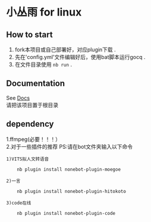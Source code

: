# **小丛雨** for linux

## How to start

1. fork本项目或自己部署好，对应plugin下载 .
2. 先在'config.yml'文件编辑好后，使用bat脚本运行gocq . 
3. 在文件目录使用 `nb run` .

## Documentation

See [Docs](https://v2.nonebot.dev/)<br>
请把该项目置于根目录

## dependency<br>

1.ffmpeg(必要！！！）<br>
2.对于一些插件的推荐
PS:请在bot文件夹输入以下命令

    1)VITS拟人文转语音
    
        nb plugin install nonebot-plugin-moegoe
        
    2)一言
    
        nb plugin install nonebot-plugin-hitokoto
        
    3)code在线
    
        nb plugin install nonebot-plugin-code
